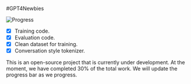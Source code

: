 #GPT4Newbies

![Progress](https://progress-bar.dev/30/?title=Progress)

- [x] Training code.
- [x] Evaluation code.
- [x] Clean dataset for training.
- [x] Conversation style tokenizer.

This is an open-source project that is currently under development. At the moment, we have completed 30% of the total work. We will update the progress bar as we progress.
